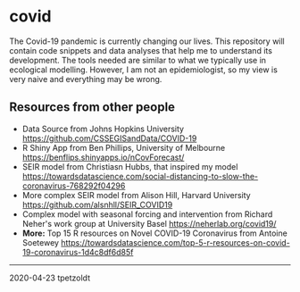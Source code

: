 # covid

The Covid-19 pandemic is currently changing our lives. This repository will contain code snippets and data analyses that help me to understand its development. The tools needed are similar to what we typically use in ecological modelling. However, I am not an epidemiologist, so my view is very naive and everything may be wrong.

## Resources from other people

* Data Source from Johns Hopkins University https://github.com/CSSEGISandData/COVID-19
* R Shiny App from Ben Phillips, University of Melbourne https://benflips.shinyapps.io/nCovForecast/
* SEIR model from Christiasn Hubbs, that inspired my model https://towardsdatascience.com/social-distancing-to-slow-the-coronavirus-768292f04296
* More complex SEIR model from Alison Hill, Harvard University https://github.com/alsnhll/SEIR_COVID19
* Complex model with seasonal forcing and intervention from Richard Neher's work group at University Basel https://neherlab.org/covid19/
* **More:** Top 15 R resources on Novel COVID-19 Coronavirus from Antoine Soetewey https://towardsdatascience.com/top-5-r-resources-on-covid-19-coronavirus-1d4c8df6d85f

----

2020-04-23 tpetzoldt
